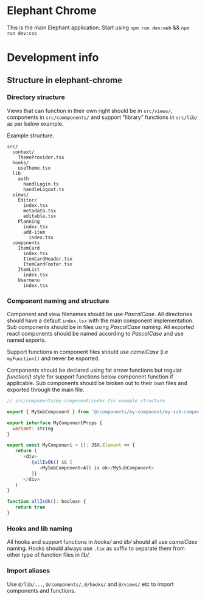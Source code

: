 # Elephant Chrome

This is the main Elephant application. Start using `npm run dev:web` && `npm run dev:css`

# Development info

## Structure in **elephant-chrome**

### Directory structure

Views that can function in their own right should be in `src/views/`, components in `src/commponents/` and support "library" functions in `src/lib/` as per below example.

Example structure.

```
src/
  context/
    ThemeProvider.tsx
  hooks/
    useTheme.tsx
  lib
    auth
      handlLogin.ts
      handleLogout.ts
  views/
    Editor/
      index.tsx
      metadata.tsx
      editable.tsx
    Planning
      index.tsx
      add-item
        index.tsx
  components
    ItemCard
      index.tsx
      ItemCardHeader.tsx
      ItemCardFooter.tsx
    ItemList
      index.tsx
    Usermenu
      index.tsx
```

### Component naming and structure
Component and view filenames should be use _PascalCase_. All directories should have a default `index.tsx` with the main component implementation. Sub components should be in files using _PascalCase naming_. All exported react components should be named according to _PascalCase_ and use named exports.

Support functions in component files should use _camelCase_ (i.e `myFunction()` and never be exported.

Components should be declared using fat arrow functions but regular _function()_ style for support functions below component function if applicable. Sub components should be broken out to their own files and exported through the main file.

```js
// src/components/my-component/index.tsx example structure

export { MySubComponent } from '@/components/my-component/my-sub-component'

export interface MyComponentProps {
  variant: string
}

export const MyComponent = (): JSX.Element => {
   return (
      <div>
         {allIsOk() && (
            <MySubComponent>All is ok</MySubComponent>
         )}
      </div>
   )
}

function allIsOk(): boolean {
   return true
}
```

### Hooks and lib naming
All hooks and support functions in _hooks/_ and _lib/_ should all use _camelCase_ naming. Hooks should always use `.tsx` as suffix to separate them from other type of function files in _lib/_.

### Import aliases
Use `@/lib/...`, `@/components/`, `@/hooks/` and `@/views/` etc to import components and functions.

